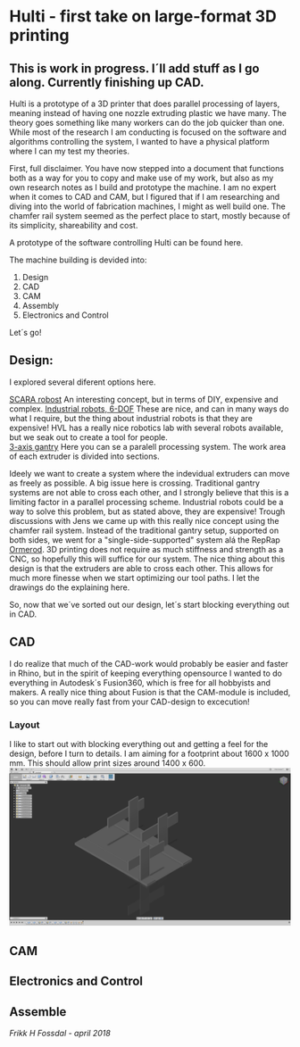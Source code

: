 # Hulti - first take on large-format 3D printing 
## This is work in progress. I´ll add stuff as I go along. Currently finishing up CAD. 

Hulti is a prototype of a 3D printer that does parallel processing of layers, meaning instead of having one nozzle extruding plastic we have many. The theory goes something like many workers can do the job quicker 
than one. While most of the research I am conducting is focused on the software and algorithms controlling the system, I wanted to have a physical platform where I can my test my theories. 

First, full disclaimer. You have now stepped into a document that functions both as a way for you to copy and make use of my work,  but also as my own research notes as I build
and prototype the machine. I am no expert when it comes to CAD and CAM, but I figured that if I am researching and diving into the world of fabrication machines, I might as well 
build one. The chamfer rail system seemed as the perfect place to start, mostly because of its simplicity, shareability and cost. 

A prototype of the software controlling Hulti can be found here. 

The machine building is devided into: 

1. Design 
2. CAD 
3. CAM 
4. Assembly
5. Electronics and Control 

Let´s go! 

## Design: 

I explored several diferent options here. 

[SCARA robost](https://en.wikipedia.org/wiki/SCARA)
An interesting concept, but in terms of DIY, expensive and complex. 
[Industrial robots, 6-DOF](http://new.abb.com/products/robotics/industrial-robots/irb-6700)
These are nice, and can in many ways do what I require, but the thing about industrial robots is that they are expensive!  HVL has a really nice robotics lab 
with several robots available, but we seak out to create a tool for people.  
[3-axis gantry](https://www.youtube.com/watch?v=SuOIWfGuqVk)
Here you can se a paralell processing system. The work area of each extruder is divided into sections. 

Ideely we want to create a system where the indevidual extruders can move as freely as possible. A big issue here is crossing. Traditional gantry systems 
are not able to cross each other, and I strongly believe that this is a limiting factor in a parallel processing scheme.  Industrial robots could be a way to solve this problem, but as stated above, they are expensive! 
Trough discussions with Jens we came up with this really nice concept using the chamfer rail system. Instead of the traditional gantry setup, supported on both sides, we went for a "single-side-supported" system alá the RepRap
[Ormerod](https://www.3dhubs.com/3d-printers/ormerod). 3D printing does not require as much stiffness and strength as a CNC, so hopefully this will suffice for our system. The nice thing about this design is that the extruders are able to cross each other. 
This allows for much more finesse when we start optimizing our tool paths.  I let the drawings do the explaining here. 

So, now that we´ve sorted out our design, let´s start blocking everything out in CAD.

## CAD 

I do realize that much of the CAD-work would probably be easier and faster in Rhino, but in the spirit of keeping everything opensource I wanted to do everything in Autodesk´s Fusion360, which is free for all hobbyists and makers. A really nice thing about 
Fusion is that the CAM-module is included, so you can move really fast from your CAD-design to excecution! 

###  Layout 

I like to start out with blocking everything out and getting a feel for the design, before I turn to details. I am aiming for a footprint about 1600 x 1000 mm. This should allow print sizes around 1400 x 600. 
![blocking it out](img/CAD/cad1_blocking.png)

## CAM

## Electronics and Control 

## Assemble 

*Frikk H Fossdal - april 2018*


